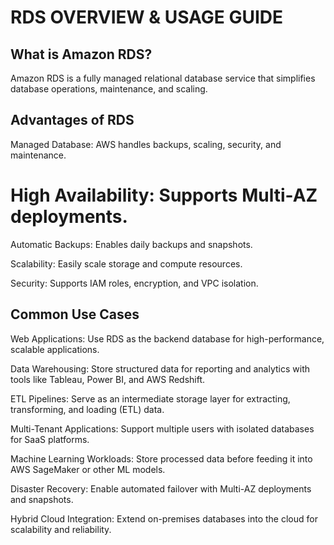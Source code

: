# RDS OVERVIEW & USAGE GUIDE 
  
  ## What is Amazon RDS?
  Amazon RDS is a fully managed relational database service that simplifies database operations, maintenance, and scaling.

  ## Advantages of RDS
  Managed Database: AWS handles backups, scaling, security, and maintenance.
  
  # High Availability: Supports Multi-AZ deployments.
  
  Automatic Backups: Enables daily backups and snapshots.

  Scalability: Easily scale storage and compute resources.

  Security: Supports IAM roles, encryption, and VPC isolation.

   ## Common Use Cases
  
   Web Applications: Use RDS as the backend database for high-performance, scalable applications.

   Data Warehousing: Store structured data for reporting and analytics with tools like Tableau, Power BI, and AWS Redshift.

   ETL Pipelines: Serve as an intermediate storage layer for extracting, transforming, and loading (ETL) data.

   Multi-Tenant Applications: Support multiple users with isolated databases for SaaS platforms.

   Machine Learning Workloads: Store processed data before feeding it into AWS SageMaker or other ML models.

   Disaster Recovery: Enable automated failover with Multi-AZ deployments and snapshots.

   Hybrid Cloud Integration: Extend on-premises databases into the cloud for scalability and reliability.
